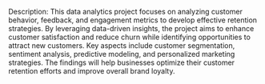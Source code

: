 Description:
This data analytics project focuses on analyzing customer behavior, feedback, and engagement metrics to develop effective retention strategies. 
By leveraging data-driven insights, the project aims to enhance customer satisfaction and reduce churn while identifying opportunities to attract new customers. 
Key aspects include customer segmentation, sentiment analysis, predictive modeling, and personalized marketing strategies.
The findings will help businesses optimize their customer retention efforts and improve overall brand loyalty.
